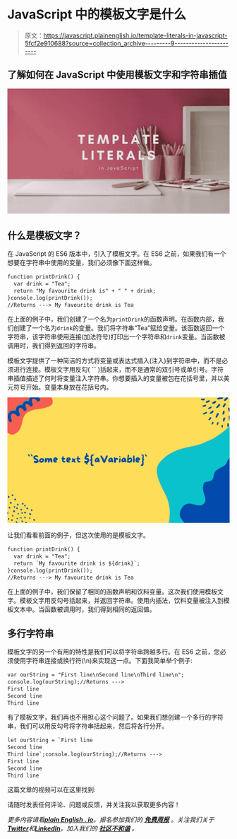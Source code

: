 # JavaScript 中的模板文字是什么

> 原文：<https://javascript.plainenglish.io/template-literals-in-javascript-5fcf2e910688?source=collection_archive---------9----------------------->

## 了解如何在 JavaScript 中使用模板文字和字符串插值

![](img/30d685fe80dd1f651b949f16467ffa72.png)

## 什么是模板文字？

在 JavaScript 的 ES6 版本中，引入了模板文字。在 ES6 之前，如果我们有一个想要在字符串中使用的变量，我们必须像下面这样做。

```
function printDrink() {
  var drink = "Tea";
  return "My favourite drink is" + " " + drink;
}console.log(printDrink());
//Returns ---> My favourite drink is Tea
```

在上面的例子中，我们创建了一个名为`printDrink`的函数声明。在函数内部，我们创建了一个名为`drink`的变量。我们将字符串“Tea”赋给变量。该函数返回一个字符串，该字符串使用连接(加法符号)打印出一个字符串和`drink`变量。当函数被调用时，我们得到返回的字符串。

模板文字提供了一种简洁的方式将变量或表达式插入(注入)到字符串中，而不是必须进行连接。模板文字用反勾( **``** )括起来，而不是通常的双引号或单引号。字符串插值描述了何时将变量注入字符串。你想要插入的变量被包在花括号里，并以美元符号开始。变量本身放在花括号内。

![](img/814e735a32f6ce58e60ddc4caec4bff4.png)

让我们看看前面的例子，但这次使用的是模板文字。

```
function printDrink() {
  var drink = "Tea";
  return `My favourite drink is ${drink}`;
}console.log(printDrink());
//Returns ---> My favourite drink is Tea
```

在上面的例子中，我们保留了相同的函数声明和饮料变量。这次我们使用模板文字。模板文字用反勾号括起来，并返回字符串。使用内插法，饮料变量被注入到模板文本中。当函数被调用时，我们得到相同的返回值。

## 多行字符串

模板文字的另一个有用的特性是我们可以将字符串跨越多行。在 ES6 之前，您必须使用字符串连接或换行符(\n)来实现这一点。下面我简单举个例子:

```
var ourString = "First line\nSecond line\nThird line\n";
console.log(ourString);//Returns ---> 
First line
Second line
Third line
```

有了模板文字，我们再也不用担心这个问题了。如果我们想创建一个多行的字符串，我们可以用反勾号将字符串括起来，然后将各行分开。

```
let ourString = `First line
Second line 
Third line`;console.log(ourString);//Returns ---> 
First line
Second line
Third line
```

这篇文章的视频可以在这里找到:

请随时发表任何评论、问题或反馈，并关注我以获取更多内容！

*更多内容请看*[***plain English . io***](https://plainenglish.io/)*。报名参加我们的* [***免费周报***](http://newsletter.plainenglish.io/) *。关注我们关于*[***Twitter***](https://twitter.com/inPlainEngHQ)*和*[***LinkedIn***](https://www.linkedin.com/company/inplainenglish/)*。加入我们的* [***社区不和谐***](https://discord.gg/GtDtUAvyhW) *。*